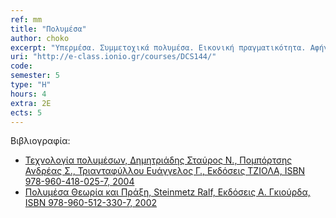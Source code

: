 ```yaml
---
ref: mm
title: "Πολυμέσα"
author: choko
excerpt: "Υπερμέσα. Συμμετοχικά πολυμέσα. Εικονική πραγματικότητα. Αφήγηση. Διάδραση. Μορφές αναπαράστασης πληροφορίας σε συστήματα πολυμέσων. Η αρχιτεκτονική συστημάτων υπερμέσων. Ψυχαγωγικές και Εκπαιδευτικές Εφαρμογές. Γεωγραφικά Συστήματα Πληροφόρησης. Προγραμματισμός και ανάπτυξη πολυμεσικών εφαρμογών."
uri: "http://e-class.ionio.gr/courses/DCS144/"
code: 
semester: 5
type: "H"
hours: 4
extra: 2Ε
ects: 5
---
```



Βιβλιογραφία: 
  - [Τεχνολογία πολυμέσων, Δημητριάδης Σταύρος Ν., Πομπόρτσης Ανδρέας Σ., Τριανταφύλλου Ευάγγελος Γ., Εκδόσεις ΤΖΙΟΛΑ, ISBN 978-960-418-025-7, 2004](https://service.eudoxus.gr/search/#a/id:18549030/0)
  - [Πολυμέσα Θεωρία και Πράξη, Steinmetz Ralf, Εκδόσεις Α. Γκιούρδα, ISBN 978-960-512-330-7, 2002](https://service.eudoxus.gr/search/#a/id:12387/0)




